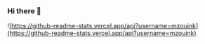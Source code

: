 ### Hi there 👋

![https://github-readme-stats.vercel.app/api?username=mzouink](https://github-readme-stats.vercel.app/api?username=mzouink)
<!--
**mzouink/mzouink** is a ✨ _special_ ✨ repository because its `README.md` (this file) appears on your GitHub profile.

Here are some ideas to get you started:

- 🔭 I’m currently working on ...
- 🌱 I’m currently learning ...
- 👯 I’m looking to collaborate on ...
- 🤔 I’m looking for help with ...
- 💬 Ask me about ...
- 📫 How to reach me: ...
- 😄 Pronouns: ...
- ⚡ Fun fact: ...
-->
